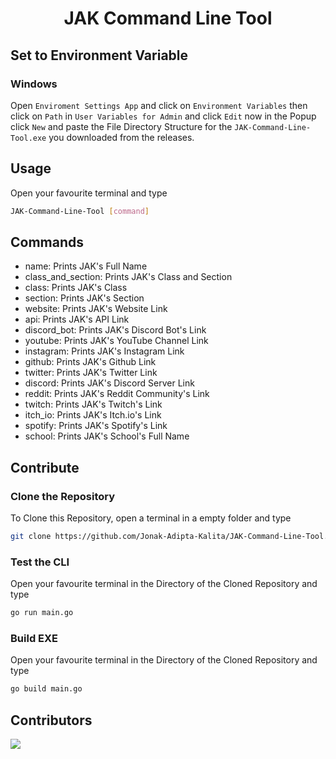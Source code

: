 <div align=center>

# JAK Command Line Tool

</div>

## Set to Environment Variable

### Windows
Open `Enviroment Settings App` and click on `Environment Variables` then click on `Path` in
`User Variables for Admin` and click `Edit` now in the Popup click `New` and paste the File
Directory Structure for the `JAK-Command-Line-Tool.exe` you downloaded from the releases.

## Usage
Open your favourite terminal and type
```bash
JAK-Command-Line-Tool [command]
```

## Commands
-	name: Prints JAK's Full Name
-	class_and_section: Prints JAK's Class and Section
-	class: Prints JAK's Class
-	section: Prints JAK's Section
- 	website: Prints JAK's Website Link
- 	api: Prints JAK's API Link
- 	discord_bot: Prints JAK's Discord Bot's Link
- 	youtube: Prints JAK's YouTube Channel Link
- 	instagram: Prints JAK's Instagram Link
- 	github: Prints JAK's Github Link
- 	twitter: Prints JAK's Twitter Link
- 	discord: Prints JAK's Discord Server Link
- 	reddit: Prints JAK's Reddit Community's Link
- 	twitch: Prints JAK's Twitch's Link
- 	itch_io: Prints JAK's Itch.io's Link
- 	spotify: Prints JAK's Spotify's Link
- 	school: Prints JAK's School's Full Name

## Contribute

### Clone the Repository
To Clone this Repository, open a terminal in a empty folder and type 
```bash
git clone https://github.com/Jonak-Adipta-Kalita/JAK-Command-Line-Tool.git
```

### Test the CLI
Open your favourite terminal in the Directory of the Cloned Repository and type
```bash
go run main.go
```

### Build EXE
Open your favourite terminal in the Directory of the Cloned Repository and type
```bash
go build main.go
```

## Contributors
<a href = "https://github.com/Jonak-Adipta-Kalita/JAK-Command-Line-Tool/graphs/contributors">
	<img src = "https://contrib.rocks/image?repo=Jonak-Adipta-Kalita/JAK-Command-Line-Tool"/>
</a>
